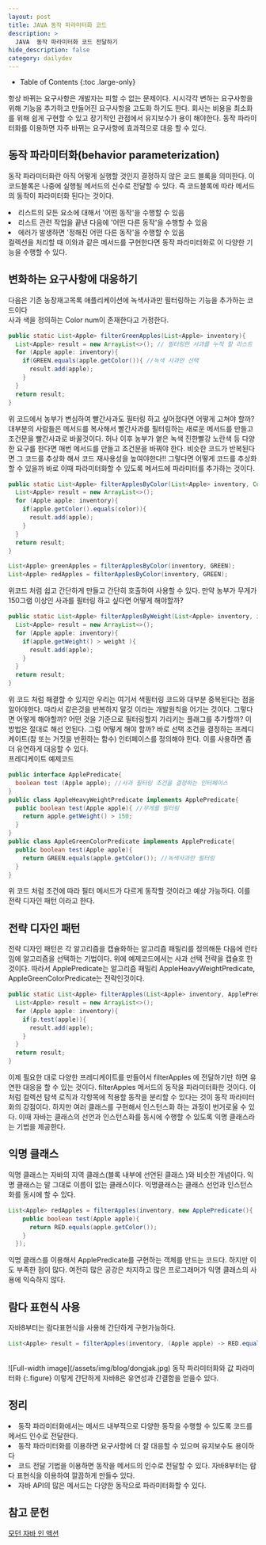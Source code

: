 ```yaml
---
layout: post
title: JAVA 동작 파라미터화 코드
description: >
  JAVA  동작 파라미터화 코드 전달하기
hide_description: false
category: dailydev
---
```


- Table of Contents
{:toc .large-only}

항상 바뀌는 요구사항은 개발자는 피할 수 없는 문제이다. 시시각각 변하는 요구사항을 위해 기능을 추가하고 만들어진 요구사항을 고도화 하기도 한다. 회사는 비용을 최소화를 위해 쉽게 구현할 수 있고 장기적인 관점에서 유지보수가 용이 해야한다. 동작 파라미터화를 이용하면 자주 바뀌는 요구사항에 효과적으로 대응 할 수 있다.

## 동작 파라미터화(behavior parameterization)

동작 파라미터화란 아직 어떻게 실행할 것인지 결정하지 않은 코드 블록을 의미한다.
이 코드블록은 나중에 실행될 메서드의 신수로 전달할 수 있다.
즉 코드블록에 따라 메서드의 동작이 파라미터화 된다는 것이다.

<li>리스트의 모든 요소에 대해서 '어떤 동작'을 수행할 수 있음</li>
<li>리스트 관련 작업을 끝낸 다음에 '어떤 다른 동작'을 수행할 수 있음</li>
<li>에러가 발생하면 '정해진 어떤 다른 동작'을 수행할 수 있음</li>
컬렉션을 처리할 때 이와과 같은  메서드를 구현한다면 동작 파라미터화로 이 다양한 기능을 수행할 수 있다.

## 변화하는 요구사항에 대응하기

다음은 기존 농장재고목록 애플리케이션에 녹색사과만 필터링하는 기능을 추가하는 코드이다
<br>사과 색을 정의하는 Color num이 존재한다고 가정한다.

```java
public static List<Apple> filterGreenApples(List<Apple> inventory){
  List<Apple> result = new ArrayList<>(); // 필터링한 사과를 누적 할 리스트
  for (Apple apple: inventory){
    if(GREEN.equals(apple.getColor()){ //녹색 사과만 선택
      result.add(apple);
    }
  }
  return result;
}
```

위 코드에서 농부가 변심하여 빨간사과도 필터링 하고 싶어졌다면 어떻게 고쳐야 할까?
대부분의 사람들은 메서드를 복사해서 빨간사과를 필터링하는 새로운 메서드를 만들고 조건문을 빨간사과로 바꿀것이다.
허나 이후 농부가 옅은 녹색 진한빨강 노란색 등 다양한 요구를 한다면 매번 메서드를 만들고 조건문을 바꿔야 한다.
비슷한 코드가 반복된다면 그 코드를 추상화 해서 코드 재사용성을 높여야한다!!
그렇다면 어떻게 코드를 추상화할 수 있을까 바로 이때 파라미터화할 수 있도록 메서드에 파라미터를 추가하는 것이다.

```java
public static List<Apple> filterApplesByColor(List<Apple> inventory, Color color){
  List<Apple> result = new ArrayList<>();
  for (Apple apple: inventory){
    if(apple.getColor().equals(color)){
      result.add(apple);
    }
  }
  return result;
}
```

```java
List<Apple> greenApples = filterApplesByColor(inventory, GREEN);
List<Apple> redApples = filterApplesByColor(inventory, GREEN);
```

위코드 처럼 쉽고 간단하게 만들고 간단히 호출하여 사용할 수 있다.
만약 농부가 무게가 150그램 이상인 사과를 필터링 하고 싶다면 어떻게 해야할까?

```java
public static List<Apple> filterApplesByWeight(List<Apple> inventory, int weight){
  List<Apple> result = new ArrayList<>();
  for (Apple apple: inventory){
    if(apple.getWeight() > weight ){
      result.add(apple);
    }
  }
  return result;
}
```

위 코드 처럼 해결할 수 있지만 우리는 여기서 색필터링 코드와 대부분 중복된다는 점을 알아야한다.
따라서 같은것을 반복하지 말것 이라는 개발원칙을 어기는 것이다. 그렇다면 어떻게 해야할까?
어떤 것을 기준으로 필터링할지 가리키는 플래그를 추가할까? 이 방법은 절대로 해선 안된다.
그럼 어떻게 해야 할까? 바로 선택 조건을 결정하는 프레디케이트(참 또는 거짓을 반환하는 함수) 인터페이스를 정의해야 한다.
이를 사용하면 좀더 유연하게 대응할 수 있다.<br>
프레디케이트 예제코드

```java
public interface ApplePredicate{
  boolean test (Apple apple); //사과 필터링 조건을 결정하는 인터페이스
}
public class AppleHeavyWeightPredicate implements ApplePredicate{
  public boolean test(Apple apple){ //무게를 필터링
    return apple.getWeight() > 150;
  }
}
public class AppleGreenColorPredicate implements ApplePredicate{
  public boolean test(Apple apple){
    return GREEN.equals(apple.getColor()); //녹색사과만 필터링
  }
}
```

위 코드 처럼 조건에 따라 필터 메서드가 다르게 동작할 것이라고 예상 가능하다. 이를 전략 디자인 패턴 이라고 한다.

## 전략 디자인 패턴

전략 디자인 패턴은 각 알고리즘을 캡슐화하는 알고리즘 패밀리를 정의해둔 다음에 런타임에 알고리즘을 선택하는 기법이다.
위에 예제코드에서는 사과 선택 전략을 캡슐호 한것이다. 따라서 ApplePredicate는 알고리즘 패밀리
AppleHeavyWeightPredicate, AppleGreenColorPredicate는 전략인것이다.

```java
public static List<Apple> filterApples(List<Apple> inventory, ApplePredicate p){
  List<Apple> result = new ArrayList<>();
  for (Apple apple: inventory){
    if(p.test(apple)){
      result.add(apple);
    }
  }
  return result;
}
```

이제 필요한 대로 다양한 프레디케이트를 만들어서 filterApples 에 전달하기만 하면 유연한 대응을 할 수 있는 것이다.
filterApples 메서드의 동작을 파라미터화한 것이다. 이처럼 컬렉션 탐색 로직과 각항목에 적용할 동작을 분리할 수 있다는 것이 동작 파라미터화의 강점이다.
하지만 여러 클래스를 구현해서 인스턴스화 하는 과정이 번거로울 수 있다. 이때 자바는 클래스의 선언과 인스턴스화를 동시에 수행할 수 있도록
익명 클래스라는 기법을 제공한다.

## 익명 클래스

익명 클래스는 자바의 지역 클래스(블록 내부에 선언된 클래스 )와 비슷한 개념이다.
익명 클래스는 말 그대로 이름이 없는 클래스이다. 익명클래스는 클래스 선언과 인스턴스화를 동시에 할 수 있다.

```java
List<Apple> redApples = filterApples(inventory, new ApplePredicate(){
    public boolean test(Apple apple){
      return RED.equals(apple.getColor());
    }
  });
```

익명 클래스를 이용해서 ApplePredicate를 구현하는 객체를 만드는 코드다.
하지만 이도 부족한 점이 많다. 여전히 많은 공강은 차지하고 많은 프로그래머가 익명 클래스의 사용에 익숙하지 않다.

## 람다 표현식 사용

자바8부터는 람다표현식을 사용해 간단하게 구현가능하다.

```java
List<Apple> result = filterApples(inventory, (Apple apple) -> RED.equals(apple.getColor()));
```

<br>
![Full-width image](/assets/img/blog/dongjak.jpg)
동작 파라미터화와 값 파라미터화
{:.figure}
이렇게 간단하게 자바8은 유연성과 간결함을 얻을수 있다.

## 정리

<li>동작 파라미터화에서는 메서드 내부적으로 다양한 동작을 수행할 수 있도록 코드를 메서드 인수로 전달한다.</li>
<li>동작 파라미터화를 이용하면 요구사항에 더 잘 대응할 수 있으며 유지보수도 용이하다</li>
<li>코드 전달 기법을 이용하면 동작을 메서드의 인수로 전달할 수 있다. 자바8부터는 람다 표현식을 이용하여 깔끔하게 만들수 있다.</li>
<li>자바 API의 많은 메서드는 다양한 동작으로 파라미터화할 수 있다.</li>

## 참고 문헌

[모던 자바 인 액션](https://www.aladin.co.kr/shop/wproduct.aspx?ItemId=200069290)
